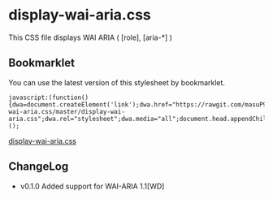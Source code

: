 # display-wai-aria.css
This CSS file displays WAI ARIA ( [role], [aria-*] )

## Bookmarklet

You can use the latest version of this stylesheet by bookmarklet.

```
javascript:(function(){dwa=document.createElement('link');dwa.href="https://rawgit.com/masuP9/display-wai-aria.css/master/display-wai-aria.css";dwa.rel="stylesheet";dwa.media="all";document.head.appendChild(dwa);})();
```

[display-wai-aria.css](http://masup9.github.io/display-wai-aria/)

## ChangeLog

- v0.1.0 Added support for WAI-ARIA 1.1[WD]